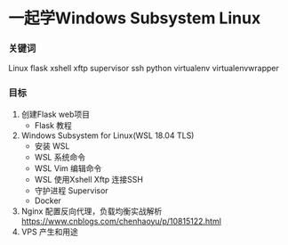 # 一起学Windows Subsystem Linux

### 关键词
Linux flask xshell xftp supervisor ssh python virtualenv virtualenvwrapper
### 目标
1. 创建Flask web项目
   * Flask 教程
1. Windows Subsystem for Linux(WSL 18.04 TLS)
   * 安装 WSL
   * WSL 系统命令
   * WSL Vim 编辑命令
   * WSL 使用Xshell Xftp 连接SSH
   * 守护进程 Supervisor
   * Docker
1. Nginx 配置反向代理，负载均衡实战解析 <https://www.cnblogs.com/chenhaoyu/p/10815122.html>
1. VPS 产生和用途
